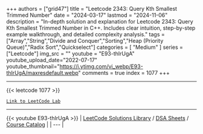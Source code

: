 
+++
authors = ["grid47"]
title = "Leetcode 2343: Query Kth Smallest Trimmed Number"
date = "2024-03-17"
lastmod = "2024-11-06"
description = "In-depth solution and explanation for Leetcode 2343: Query Kth Smallest Trimmed Number in C++. Includes clear intuition, step-by-step example walkthrough, and detailed complexity analysis."
tags = ["Array","String","Divide and Conquer","Sorting","Heap (Priority Queue)","Radix Sort","Quickselect"]
categories = [
    "Medium"
]
series = ["Leetcode"]
img_src = ""
youtube = "E93-thIrUgA"
youtube_upload_date="2022-07-17"
youtube_thumbnail="https://i.ytimg.com/vi_webp/E93-thIrUgA/maxresdefault.webp"
comments = true
index = 1077
+++



---
{{< leetcode 1077 >}}

[`Link to LeetCode Lab`](https://leetcode.com/problems/query-kth-smallest-trimmed-number/description/)

---
{{< youtube E93-thIrUgA >}}
| [LeetCode Solutions Library](https://grid47.xyz/leetcode/) / [DSA Sheets](https://grid47.xyz/sheets/) / [Course Catalog](https://grid47.xyz/courses/) |
| --- |
